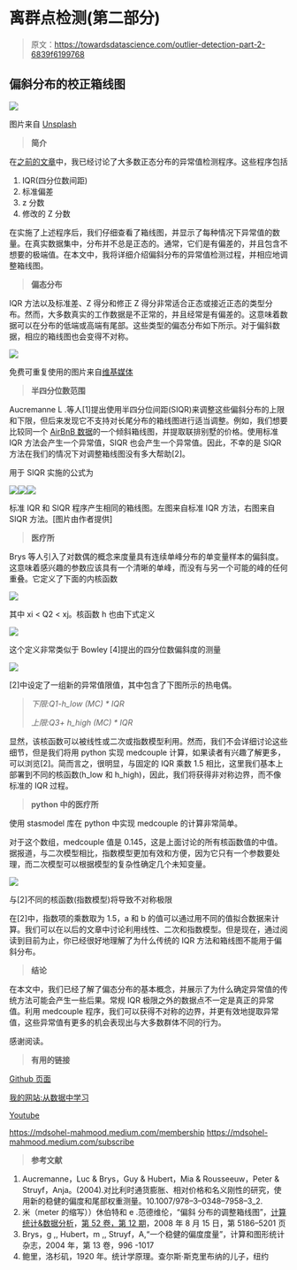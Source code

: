# 离群点检测(第二部分)

> 原文：<https://towardsdatascience.com/outlier-detection-part-2-6839f6199768>

## 偏斜分布的校正箱线图

![](img/c44723c65f0ba4629329003bd91c0feb.png)

图片来自 [Unsplash](https://unsplash.com/photos/g95sf8-fEQg)

> **简介**

在[之前的文章](https://medium.com/@mdsohel-mahmood/outlier-detection-part1-821d714524c)中，我已经讨论了大多数正态分布的异常值检测程序。这些程序包括

1.  IQR(四分位数间距)
2.  标准偏差
3.  z 分数
4.  修改的 Z 分数

在实施了上述程序后，我们仔细查看了箱线图，并显示了每种情况下异常值的数量。在真实数据集中，分布并不总是正态的。通常，它们是有偏差的，并且包含不想要的极端值。在本文中，我将详细介绍偏斜分布的异常值检测过程，并相应地调整箱线图。

> **偏态分布**

IQR 方法以及标准差、Z 得分和修正 Z 得分非常适合正态或接近正态的类型分布。然而，大多数真实的工作数据是不正常的，并且经常是有偏差的。这意味着数据可以在分布的低端或高端有尾部。这些类型的偏态分布如下所示。对于偏斜数据，相应的箱线图也会变得不对称。

![](img/b9e28386557d4e642ec1e8acbd6ab449.png)

免费可重复使用的图片来自[维基媒体](https://commons.wikimedia.org/wiki/File:Skew_with_quartiles_and_box_plots.png)

> **半四分位数范围**

Aucremanne L .等人[1]提出使用半四分位间距(SIQR)来调整这些偏斜分布的上限和下限，但后来发现它不支持对长尾分布的箱线图进行适当调整。例如，我们想要比较同一个 [AirBnB 数据](https://www.kaggle.com/datasets/airbnb/boston)的一个倾斜箱线图，并提取联排别墅的价格。使用标准 IQR 方法会产生一个异常值，SIQR 也会产生一个异常值。因此，不幸的是 SIQR 方法在我们的情况下对调整箱线图没有多大帮助[2]。

用于 SIQR 实施的公式为

![](img/16b54d7870b9760d3ecee39fbba83379.png)![](img/b795531c12f4ddf8ae461ed6efb2fb56.png)![](img/5b87b65e0a2a7b4dfaf9a937f850afc5.png)

标准 IQR 和 SIQR 程序产生相同的箱线图。左图来自标准 IQR 方法，右图来自 SIQR 方法。[图片由作者提供]

> **医疗所**

Brys 等人引入了对数偶的概念来度量具有连续单峰分布的单变量样本的偏斜度。这意味着感兴趣的参数应该具有一个清晰的单峰，而没有与另一个可能的峰的任何重叠。它定义了下面的内核函数

![](img/1954217861d766683817c3e3c818775d.png)

其中 xi < Q2 < xj。核函数 h 也由下式定义

![](img/04a946a3d7b5c507848ded76f4279927.png)

这个定义非常类似于 Bowley [4]提出的四分位数偏斜度的测量

![](img/230fa855b71107df118d74e046ff77b8.png)

[2]中设定了一组新的异常值限值，其中包含了下图所示的热电偶。

> *下限:Q1-h_low (MC) * IQR*
> 
> *上限:Q3+ h_high (MC) * IQR*

显然，该核函数可以被线性或二次或指数模型利用。然而，我们不会详细讨论这些细节，但是我们将用 python 实现 medcouple 计算，如果读者有兴趣了解更多，可以浏览[2]。简而言之，很明显，与固定的 IQR 乘数 1.5 相比，这里我们基本上部署到不同的核函数(h_low 和 h_high)，因此，我们将获得非对称边界，而不像标准的 IQR 过程。

> **python 中的医疗所**

使用 stasmodel 库在 python 中实现 medcouple 的计算非常简单。

对于这个数组，medcouple 值是 0.145，这是上面讨论的所有核函数值的中值。据报道，与二次模型相比，指数模型更加有效和方便，因为它只有一个参数要处理，而二次模型可以根据模型的复杂性确定几个未知变量。

![](img/9b69d84190ab67bfb934015a44c6331a.png)

与[2]不同的核函数(指数模型)将导致不对称极限

在[2]中，指数项的乘数取为 1.5，a 和 b 的值可以通过用不同的值拟合数据来计算。我们可以在以后的文章中讨论利用线性、二次和指数模型。但是现在，通过阅读到目前为止，你已经很好地理解了为什么传统的 IQR 方法和箱线图不能用于偏斜分布。

> **结论**

在本文中，我们已经了解了偏态分布的基本概念，并展示了为什么确定异常值的传统方法可能会产生一些后果。常规 IQR 极限之外的数据点不一定是真正的异常值。利用 medcouple 程序，我们可以获得不对称的边界，并更有效地提取异常值，这些异常值有更多的机会表现出与大多数群体不同的行为。

感谢阅读。

> **有用的链接**

[Github 页面](https://mdsohelmahmood.github.io/data-science/2020/05/04/Outlier-detection-part2.html)

[我的网站:从数据中学习](https://www.learningfromdata.net/)

[Youtube](https://www.youtube.com/watch?v=N0YCn3sfUm4)

<https://mdsohel-mahmood.medium.com/membership>  <https://mdsohel-mahmood.medium.com/subscribe>  

> **参考文献**

1.  Aucremanne，Luc & Brys，Guy & Hubert，Mia & Rousseeuw，Peter & Struyf，Anja。(2004).对比利时通货膨胀、相对价格和名义刚性的研究，使用新的稳健的偏度和尾部权重测量。10.1007/978–3–0348–7958–3_2.
2.  米（meter 的缩写））休伯特和 e .范德维伦，“偏斜
    分布的调整箱线图”，[计算统计&数据分析](https://www.sciencedirect.com/journal/computational-statistics-and-data-analysis)，[第 52 卷，第 12 期](https://www.sciencedirect.com/journal/computational-statistics-and-data-analysis/vol/52/issue/12)，2008 年 8 月 15 日，第 5186–5201 页
3.  Brys，g ,, Hubert，m ,, Struyf，A,“一个稳健的偏度度量”，计算和图形统计杂志，2004 年，第 13 卷，996 -1017
4.  鲍里，洛杉矶，1920 年。统计学原理。查尔斯·斯克里布纳的儿子，纽约